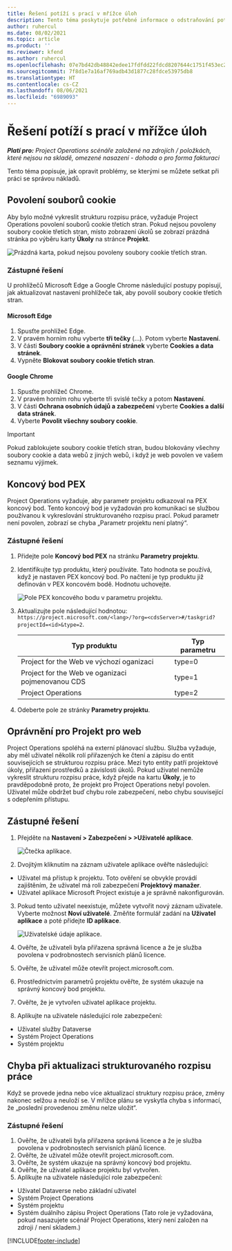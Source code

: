 ```yaml
---
title: Řešení potíží s prací v mřížce úloh
description: Tento téma poskytuje potřebné informace o odstraňování potíží při práci v mřížce úloh.
author: ruhercul
ms.date: 08/02/2021
ms.topic: article
ms.product: ''
ms.reviewer: kfend
ms.author: ruhercul
ms.openlocfilehash: 07e7bd42db48842edee17fdfdd22fdcd8207644c1751f453ec29c3194aac625e
ms.sourcegitcommit: 7f8d1e7a16af769adb43d1877c28fdce53975db8
ms.translationtype: HT
ms.contentlocale: cs-CZ
ms.lasthandoff: 08/06/2021
ms.locfileid: "6989093"
---
```

# <a name="troubleshoot-working-in-the-task-grid"></a>Řešení potíží s prací v mřížce úloh 

_**Platí pro:** Project Operations scénáře založené na zdrojích / položkách, které nejsou na skladě, omezené nasazení - dohoda o pro forma fakturaci_

Tento téma popisuje, jak opravit problémy, se kterými se můžete setkat při práci se správou nákladů.

## <a name="enable-cookies"></a>Povolení souborů cookie

Aby bylo možné vykreslit strukturu rozpisu práce, vyžaduje Project Operations povolení souborů cookie třetích stran. Pokud nejsou povoleny soubory cookie třetích stran, místo zobrazení úkolů se zobrazí prázdná stránka po výběru karty **Úkoly** na stránce **Projekt**.

![Prázdná karta, pokud nejsou povoleny soubory cookie třetích stran.](media/blankschedule.png)


### <a name="workaround"></a>Zástupné řešení
U prohlížečů Microsoft Edge a Google Chrome následující postupy popisují, jak aktualizovat nastavení prohlížeče tak, aby povolil soubory cookie třetích stran.

#### <a name="microsoft-edge"></a>Microsoft Edge

1. Spusťte prohlížeč Edge.
2. V pravém horním rohu vyberte **tři tečky** (…). Potom vyberte **Nastavení**.
3. V části **Soubory cookie a oprávnění stránek** vyberte **Cookies a data stránek**.
4. Vypněte **Blokovat soubory cookie třetích stran**.

#### <a name="google-chrome"></a>Google Chrome

1. Spusťte prohlížeč Chrome.
2. V pravém horním rohu vyberte tři svislé tečky a potom **Nastavení**.
3. V části **Ochrana osobních údajů a zabezpečení** vyberte **Cookies a další data stránek**.
4. Vyberte **Povolit všechny soubory cookie**.

> [!IMPORTANT]
> Pokud zablokujete soubory cookie třetích stran, budou blokovány všechny soubory cookie a data webů z jiných webů, i když je web povolen ve vašem seznamu výjimek.

## <a name="pex-endpoint"></a>Koncový bod PEX

Project Operations vyžaduje, aby parametr projektu odkazoval na PEX koncový bod. Tento koncový bod je vyžadován pro komunikaci se službou používanou k vykreslování strukturovaného rozpisu prací. Pokud parametr není povolen, zobrazí se chyba „Parametr projektu není platný“. 

### <a name="workaround"></a>Zástupné řešení

1. Přidejte pole **Koncový bod PEX** na stránku **Parametry projektu**.
2. Identifikujte typ produktu, který používáte. Tato hodnota se používá, když je nastaven PEX koncový bod. Po načtení je typ produktu již definován v PEX koncovém bodě. Hodnotu uchovejte. 
   
    ![Pole PEX koncového bodu v parametru projektu.](media/pex-endpoint.png)

3. Aktualizujte pole následující hodnotou: `https://project.microsoft.com/<lang>/?org=<cdsServer>#/taskgrid?projectId=<id>&type=2`.

   
   | Typ produktu                         | Typ parametru |
   |--------------------------------------|----------------|
   | Project for the Web ve výchozí oganizaci   | type=0         |
   | Project for the Web ve oganizaci pojmenovanou CDS | type=1         |
   | Project Operations                   | type=2         |
   
4. Odeberte pole ze stránky **Parametry projektu**.

## <a name="privileges-for-project-for-the-web"></a>Oprávnění pro Projekt pro web

Project Operations spoléhá na externí plánovací službu. Služba vyžaduje, aby měl uživatel několik rolí přiřazených ke čtení a zápisu do entit souvisejících se strukturou rozpisu práce. Mezi tyto entity patří projektové úkoly, přiřazení prostředků a závislosti úkolů. Pokud uživatel nemůže vykreslit strukturu rozpisu práce, když přejde na kartu **Úkoly**, je to pravděpodobně proto, že projekt pro Project Operations nebyl povolen. Uživatel může obdržet buď chybu role zabezpečení, nebo chybu související s odepřením přístupu.


## <a name="workaround"></a>Zástupné řešení

1. Přejděte na **Nastavení > Zabezpečení > >Uživatelé aplikace**.  

   ![Čtečka aplikace.](media/applicationuser.jpg)
   
2. Dvojitým kliknutím na záznam uživatele aplikace ověřte následující:

 - Uživatel má přístup k projektu. Toto ověření se obvykle provádí zajištěním, že uživatel má roli zabezpečení **Projektový manažer**.
 - Uživatel aplikace Microsoft Project existuje a je správně nakonfigurován.
 
3. Pokud tento uživatel neexistuje, můžete vytvořit nový záznam uživatele. Vyberte možnost **Noví uživatelé**. Změňte formulář zadání na **Uživatel aplikace** a poté přidejte **ID aplikace**.

   ![Uživatelské údaje aplikace.](media/applicationuserdetails.jpg)

4. Ověřte, že uživateli byla přiřazena správná licence a že je služba povolena v podrobnostech servisních plánů licence.
5. Ověřte, že uživatel může otevřít project.microsoft.com.
6. Prostřednictvím parametrů projektu ověřte, že systém ukazuje na správný koncový bod projektu.
7. Ověřte, že je vytvořen uživatel aplikace projektu.
8. Aplikujte na uživatele následující role zabezpečení:

  - Uživatel služby Dataverse
  - Systém Project Operations
  - Systém projektu

## <a name="error-when-updating-the-work-breakdown-structure"></a>Chyba při aktualizaci strukturovaného rozpisu práce

Když se provede jedna nebo více aktualizací struktury rozpisu práce, změny nakonec selžou a neuloží se. V mřížce plánu se vyskytla chyba s informací, že „poslední provedenou změnu nelze uložit“.

### <a name="workaround"></a>Zástupné řešení

1. Ověřte, že uživateli byla přiřazena správná licence a že je služba povolena v podrobnostech servisních plánů licence.
2. Ověřte, že uživatel může otevřít project.microsoft.com.
3. Ověřte, že systém ukazuje na správný koncový bod projektu.
4. Ověřte, že uživatel aplikace projektu byl vytvořen.
5. Aplikujte na uživatele následující role zabezpečení:
  
  - Uživatel Dataverse nebo základní uživatel
  - Systém Project Operations
  - Systém projektu
  - Systém duálního zápisu Project Operations (Tato role je vyžadována, pokud nasazujete scénář Project Operations, který není založen na zdroji / není skladem.)


[!INCLUDE[footer-include](../includes/footer-banner.md)]
